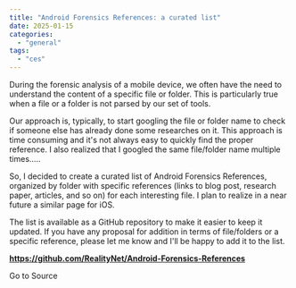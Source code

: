 ```yaml
---
title: "Android Forensics References: a curated list"
date: 2025-01-15
categories: 
  - "general"
tags: 
  - "ces"
---
```


During the forensic analysis of a mobile device, we often have the need to understand the content of a specific file or folder. This is particularly true when a file or a folder is not parsed by our set of tools. 

Our approach is, typically, to start googling the file or folder name to check if someone else has already done some researches on it. This approach is time consuming and it's not always easy to quickly find the proper reference. I also realized that I googled the same file/folder name multiple times.....

So, I decided to create a curated list of Android Forensics References, organized by folder with specific references (links to blog post, research paper, articles, and so on) for each interesting file. I plan to realize in a near future a similar page for iOS.

The list is available as a GitHub repository to make it easier to keep it updated. If you have any proposal for addition in terms of file/folders or a specific reference, please let me know and I'll be happy to add it to the list.

**https://github.com/RealityNet/Android-Forensics-References**

  

Go to Source
